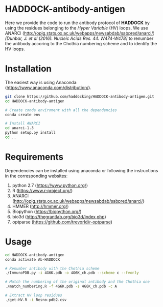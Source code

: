 # HADDOCK-antibody-antigen

Here we provide the code to run the antibody protocol of **HADDOCK** by using the residues belonging to the *Hyper Variable* (HV) loops.
We use ANARCI (http://opig.stats.ox.ac.uk/webapps/newsabdab/sabpred/anarci/) *[Dunbar, J. et al (2016). Nucleic Acids Res. 44. W474-W478]* to renumber the antibody accoring to the Chothia numbering scheme and to identify the HV loops.

# Installation

The easiest way is using Anaconda (https://www.anaconda.com/distribution/).

``` bash
git clone https://github.com/haddocking/HADDOCK-antibody-antigen.git
cd HADDOCK-antibody-antigen 

# Create conda enviroment with all the dependencies
conda create env 

# Install ANARCI
cd anarci-1.3
python setup.py install
cd ..
```

# Requirements

Dependencies can be installed using anaconda or following the instructions in the corresponding websites:

1. python 2.7 (https://www.python.org/)
2. R (https://www.r-project.org/)
3. ANARCI (http://opig.stats.ox.ac.uk/webapps/newsabdab/sabpred/anarci/)
4. HMMER (http://hmmer.org/)
5. Biopython (https://biopython.org/)
6. bio3d (http://thegrantlab.org/bio3d/index.php)
7. optparse (https://github.com/trevorld/r-optparse)


# Usage  

```bash
cd HADDOCK-antibody-antigen
conda activate Ab-HADDOCK

# Renumber antibody with the Chothia scheme
./ImmunoPDB.py -i 4G6K.pdb -o 4G6K_ch.pdb --scheme c --fvonly  

# Match the numbering of the original antibody and the Chothia one
./match_numbering.R -f 4G6K.pdb -s 4G6K_ch.pdb -c A  

# Extract HV loop residues
./get-HV.R -i Resno-pdb2.csv  
```
